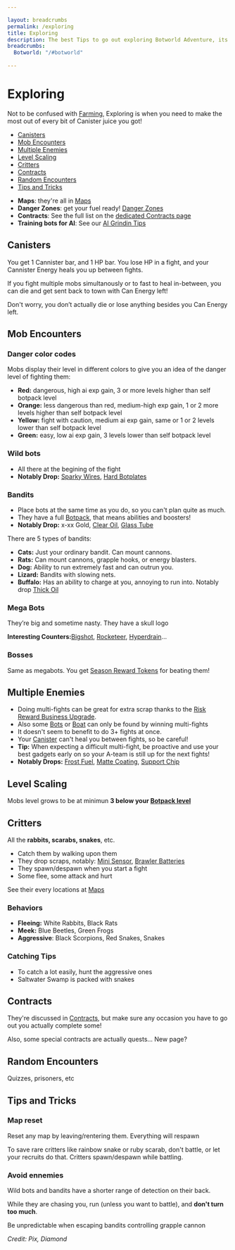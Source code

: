 ```yaml
---

layout: breadcrumbs
permalink: /exploring
title: Exploring
description: The best Tips to go out exploring Botworld Adventure, its wilderness and Danger Zones - Everything there is to know about it on the Botworld Community Wiki!
breadcrumbs:
  Botworld: "/#botworld"
  
---
```



# Exploring



<div markdown="1" class=" ghcms ghcms-intro">

Not to be confused with [Farming](/farming), Exploring is when you need to make the most out of every bit of Canister juice you got!

</div>


<ul class="page-toc toc-block-list links">
  <li class="toc-block-entry" ><a href="#canisters">Canisters</a></li>
  <li class="toc-block-entry" ><a href="#mob-encounters">Mob Encounters</a></li>
  <li class="toc-block-entry" ><a href="#multiple-enemies">Multiple Enemies</a></li>
  <li class="toc-block-entry" ><a href="#level-scaling">Level Scaling</a></li>
  <li class="toc-block-entry" ><a href="#critters">Critters</a></li>
  <li class="toc-block-entry" ><a href="#contracts">Contracts</a></li>
  <li class="toc-block-entry" ><a href="#random-encounters">Random Encounters</a></li>
  <li class="toc-block-entry" ><a href="#tips-and-tricks">Tips and Tricks</a></li>
</ul>

<div markdown="1" class=" ghcms ghcms-tips">

- **Maps**: they're all in [Maps](/maps)
- **Danger Zones**: get your fuel ready! [Danger Zones](/danger-zones)
- **Contracts**: See the full list on the [dedicated Contracts page](/contracts)
- **Training bots for AI**: See our [AI Grindin Tips](/bots#ai)

</div>

<div markdown="1" class=" ghcms ghcms-canister">

## Canisters

You get 1 Cannister bar, and 1 HP bar. You lose HP in a fight, and your Cannister Energy heals you up between fights.

If you fight multiple mobs simultanously or to fast to heal in-between, you can die and get sent back to town with Can Energy left!

Don't worry, you don’t actually die or lose anything besides you Can Energy left.

</div>


## Mob Encounters

<div markdown="1" class=" ghcms ghcms-mobs">

### Danger color codes

Mobs display their level in different colors to give you an idea of the danger level of fighting them:

- **Red:** dangerous, high ai exp gain, 3 or more levels higher than self botpack level
- **Orange:** less dangerous than red, medium-high exp gain, 1 or 2 more levels higher than self botpack level
- **Yellow:** fight with caution, medium ai exp gain, same or 1 or 2 levels lower than self botpack level
- **Green:** easy, low ai exp gain, 3 levels lower than self botpack level


### Wild bots

- All there at the begining of the fight
- **Notably Drop:** [Sparky Wires](</sparky-wires>), [Hard Botplates](</hard-botplates>)


### Bandits

- Place bots at the same time as you do, so you can't plan quite as much.
- They have a full [Botpack](</botpack>), that means abilities and boosters!
- **Notably Drop:** x-xx Gold, [Clear Oil](</clear-oil>), [Glass Tube](</glass-tube>)


There are 5 types of bandits:

- **Cats:** Just your ordinary bandit. Can mount cannons.
- **Rats:** Can mount cannons, grapple hooks, or energy blasters.
- **Dog:** Ability to run extremely fast and can outrun you.
- **Lizard:** Bandits with slowing nets.
- **Buffalo:** Has an ability to charge at you, annoying to run into. Notably drop [Thick Oil](</thick-oil>)


### Mega Bots

They’re big and sometime nasty. They have a skull logo

**Interesting Counters:**[Bigshot](</bigshot>), [Rocketeer](</Rocketeer>), [Hyperdrain](</hyperdrain>)...

### Bosses

Same as megabots. You get [Season Reward Tokens](</seasons>) for beating them!

</div>



## Multiple Enemies

<div markdown="1" class=" ghcms ghcms-multiple">

- Doing multi-fights can be great for extra scrap thanks to the [Risk Reward Business Upgrade](/business#scrap). 
- Also some [Bots](/materials) or [Boat](/boat-materials) can only be found by winning multi-fights
- It doesn't seem to benefit to do 3+ fights at once.
- Your [Canister](#canister) can't heal you between fights, so be careful!
- **Tip:** When expecting a difficult multi-fight, be proactive and use your best gadgets early on so your A-team is still up for the next fights!
- **Notably Drops:** [Frost Fuel](/frost-fuel), [Matte Coating](/matte-coating), [Support Chip](/support-chip)

</div>

## Level Scaling

<div markdown="1" class=" ghcms ghcms-scaling">

Mobs level grows to be at minimun **3 below your [Botpack level](/botpack#botpack-level)**

</div>



<div markdown="1" class=" ghcms ghcms-critters">

## Critters

All the **rabbits, scarabs, snakes**, etc.

- Catch them by walking upon them
- They drop scraps, notably: [Mini Sensor](/mini-sensor), [Brawler Batteries](/brawler-battery)
- They spawn/despawn when you start a fight
- Some flee, some attack and hurt

See their every locations at [Maps](/maps)

### Behaviors

- **Fleeing:** White Rabbits, Black Rats
- **Meek:** Blue Beetles, Green Frogs 
- **Aggressive**: Black Scorpions, Red Snakes, Snakes

### Catching Tips

- To catch a lot easily, hunt the aggressive ones
- Saltwater Swamp is packed with snakes

</div>

<div markdown="1" class=" ghcms ghcms-contracts">

## Contracts

They're discussed in [Contracts](</contracts>), but make sure any occasion you have to go out you actually complete some!

Also, some special contracts are actually quests... New page?

</div>

<div markdown="1" class=" ghcms ghcms-encounters">

## Random Encounters

Quizzes, prisoners, etc

</div>


<div markdown="1" class=" ghcms ghcms-tips">

## Tips and Tricks

### Map reset

Reset any map by leaving/rentering them. Everything will respawn

To save rare critters like rainbow snake or ruby scarab, don't battle, or let your recruits do that. Critters spawn/despawn while battling.

### Avoid ennemies

Wild bots and bandits have a shorter range of detection on their back.

While they are chasing you, run (unless you want to battle), and **don't turn too much**.

Be unpredictable when escaping bandits controlling grapple cannon

</div>

*Credit: Pix, Diamond*
